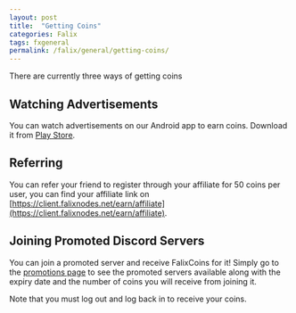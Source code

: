 ```yaml
---
layout: post
title:  "Getting Coins"
categories: Falix
tags: fxgeneral
permalink: /falix/general/getting-coins/
---
```


There are currently three ways of getting coins

## Watching Advertisements
You can watch advertisements on our Android app to earn coins. Download it from [Play Store](https://play.google.com/store/apps/details?id=net.falixnodes.falixcoins).

## Referring
You can refer your friend to register through your affiliate for 50 coins per user, you can find your affiliate link on [https://client.falixnodes.net/earn/affiliate](https://client.falixnodes.net/earn/affiliate).

## Joining Promoted Discord Servers

You can join a promoted server and receive FalixCoins for it! Simply go to the [promotions page](https://client.falixnodes.net/join_for_rewards) to see the promoted servers available along with the expiry date and the number of coins you will receive from joining it.

Note that you must log out and log back in to receive your coins.
